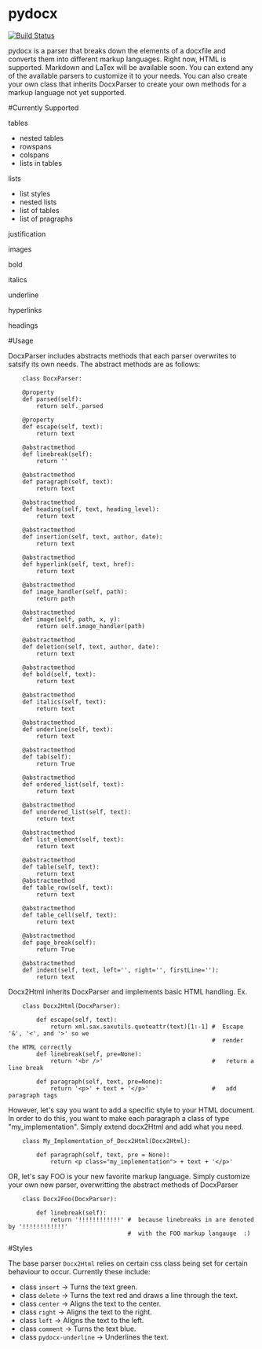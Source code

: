pydocx
======
[![Build Status](https://travis-ci.org/OpenScienceFramework/pydocx.png?branch=master)](https://travis-ci.org/OpenScienceFramework/pydocx)

pydocx is a parser that breaks down the elements of a docxfile and converts them
into different markup languages. Right now, HTML is supported. Markdown and LaTex
will be available soon. You can extend any of the available parsers to customize it
to your needs. You can also create your own class that inherits DocxParser
to create your own methods for a markup language not yet supported.

#Currently Supported

tables
* nested tables
* rowspans
* colspans
* lists in tables

lists
* list styles
* nested lists
* list of tables
* list of pragraphs

justification

images

bold

italics

underline

hyperlinks

headings


#Usage

DocxParser includes abstracts methods that each parser overwrites to satsify its own needs. The abstract methods are as follows:

		class DocxParser:

		@property
		def parsed(self):
			return self._parsed

		@property
		def escape(self, text):
			return text

		@abstractmethod
		def linebreak(self):
			return ''

		@abstractmethod
		def paragraph(self, text):
			return text

		@abstractmethod
		def heading(self, text, heading_level):
			return text

		@abstractmethod
		def insertion(self, text, author, date):
			return text

		@abstractmethod
		def hyperlink(self, text, href):
			return text

		@abstractmethod
		def image_handler(self, path):
			return path

		@abstractmethod
		def image(self, path, x, y):
			return self.image_handler(path)

		@abstractmethod
		def deletion(self, text, author, date):
			return text

		@abstractmethod
		def bold(self, text):
			return text

		@abstractmethod
		def italics(self, text):
			return text

		@abstractmethod
		def underline(self, text):
			return text

		@abstractmethod
		def tab(self):
			return True

		@abstractmethod
		def ordered_list(self, text):
			return text

		@abstractmethod
		def unordered_list(self, text):
			return text

		@abstractmethod
		def list_element(self, text):
			return text

		@abstractmethod
		def table(self, text):
			return text 
		@abstractmethod
		def table_row(self, text):
			return text

		@abstractmethod
		def table_cell(self, text):
			return text

		@abstractmethod
		def page_break(self):
			return True

		@abstractmethod
		def indent(self, text, left='', right='', firstLine=''):
			return text


Docx2Html inherits DocxParser and implements basic HTML handling. Ex.

        class Docx2Html(DocxParser):

            def escape(self, text):
                return xml.sax.saxutils.quoteattr(text)[1:-1] #  Escape '&', '<', and '>' so we
                                                              #  render the HTML correctly
            def linebreak(self, pre=None):
                return '<br />'								  #   return a line break

            def paragraph(self, text, pre=None):
                return '<p>' + text + '</p>'				  #	  add paragraph tags


However, let's say you want to add a specific style to your HTML document. In order to do this, you want to make each paragraph a class	of type "my_implementation". Simply extend docx2Html and add what you need.

        class My_Implementation_of_Docx2Html(Docx2Html):

            def paragraph(self, text, pre = None):
                return <p class="my_implementation"> + text + '</p>'



OR, let's say FOO is your new favorite markup language. Simply customize your own new parser, overwritting the abstract methods of DocxParser

        class Docx2Foo(DocxParser):

            def linebreak(self):
                return '!!!!!!!!!!!!' #  because linebreaks in are denoted by '!!!!!!!!!!!!'
                                      #  with the FOO markup langauge  :)

#Styles

The base parser `Docx2Html` relies on certain css class being set for certain behaviour to occur. Currently these include:

* class `insert` -> Turns the text green.
* class `delete` -> Turns the text red and draws a line through the text.
* class `center` -> Aligns the text to the center.
* class `right` -> Aligns the text to the right.
* class `left` -> Aligns the text to the left.
* class `comment` -> Turns the text blue.
* class `pydocx-underline` -> Underlines the text.
